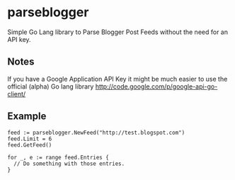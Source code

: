 parseblogger
============

Simple Go Lang library to Parse Blogger Post Feeds without the need for an API key.

Notes
-----------
If you have a Google Application API Key it might be much easier to use the official (alpha) Go lang library http://code.google.com/p/google-api-go-client/

Example
----------
```
feed := parseblogger.NewFeed("http://test.blogspot.com")
feed.Limit = 6
feed.GetFeed()

for _, e := range feed.Entries {
  // Do something with those entries.
}
```
